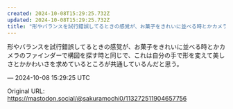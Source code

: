 ```yaml
---
created: 2024-10-08T15:29:25.732Z
updated: 2024-10-08T15:29:25.732Z
title: "形やバランスを試行錯誤してるときの感覚が、お菓子をきれいに並べる時とかカメラのファインダーで構図を探す時と同じで、これは自分の手で形を変えて美しさとかかわいさを[...]"
---
```


<p>形やバランスを試行錯誤してるときの感覚が、お菓子をきれいに並べる時とかカメラのファインダーで構図を探す時と同じで、これは自分の手で形を変えて美しさとかかわいさを求めているところが共通しているんだと思う。</p>

&mdash; 2024-10-08 15:29:25 UTC

Original URL: https://mastodon.social/@sakuramochi0/113272511904657756
